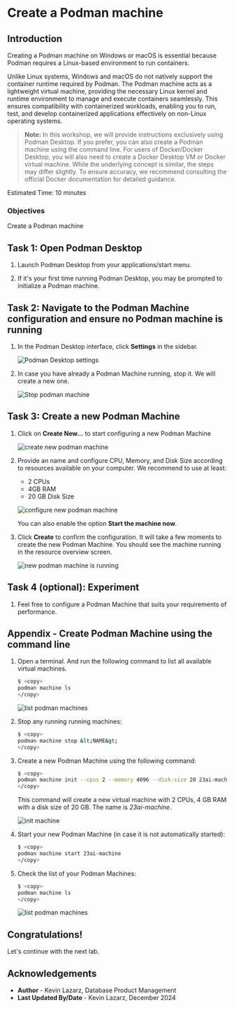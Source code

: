 # Create a Podman machine

## Introduction

Creating a Podman machine on Windows or macOS is essential because Podman requires a Linux-based environment to run containers.

Unlike Linux systems, Windows and macOS do not natively support the container runtime required by Podman.
The Podman machine acts as a lightweight virtual machine, providing the necessary Linux kernel and runtime environment to manage and execute containers seamlessly.
This ensures compatibility with containerized workloads, enabling you to run, test, and develop containerized applications effectively on non-Linux operating systems.

>**Note:** In this workshop, we will provide instructions exclusively using Podman Desktop. If you prefer, you can also create a Podman machine using the command line. For users of Docker/Docker Desktop, you will also need to create a Docker Desktop VM or Docker virtual machine. While the underlying concept is similar, the steps may differ slightly. To ensure accuracy, we recommend consulting the official Docker documentation for detailed guidance.

Estimated Time: 10 minutes

### Objectives

Create a Podman machine

## Task 1: Open Podman Desktop

1. Launch Podman Desktop from your applications/start menu.

2. If it's your first time running Podman Desktop, you may be prompted to initialize a Podman machine.

## Task 2: Navigate to the Podman Machine configuration and ensure no Podman machine is running

1. In the Podman Desktop interface, click **Settings** in the sidebar.

    ![Podman Desktop settings](./images/podman-settings.png)

2. In case you have already a Podman Machine running, stop it. We will create a new one.

    ![Stop podman machine](./images/stop-machine.png)

## Task 3: Create a new Podman Machine

1. Click on **Create New...** to start configuring a new Podman Machine

    ![create new podman machine](./images/create-new.png)

2. Provide an name and configure CPU, Memory, and Disk Size according to resources available on your computer. We recommend to use at least:

    - 2 CPUs
    - 4GB RAM
    - 20 GB Disk Size

    ![configure new podman machine](./images/machine-details.png)

    You can also enable the option **Start the machine now**.

3. Click **Create** to confirm the configuration. It will take a few moments to create the new Podman Machine. You should see the machine running in the resource overview screen.

    ![new podman machine is running](./images/machine-running.png)


## Task 4 (optional): Experiment

1. Feel free to configure a Podman Machine that suits your requirements of performance. 

## Appendix - Create Podman Machine using the command line

1. Open a terminal. And run the following command to list all available virtual machines.

    ```bash
    $ <copy>
    podman machine ls
    </copy>
    ```

    ![list podman machines](./images/list-vms.png)


2. Stop any running running machines:

    ```bash
    $ <copy>
    podman machine stop &lt;NAME&gt;
    </copy>
    ```

3. Create a new Podman Machine using the following command:

    ```bash
    $ <copy>
    podman machine init --cpus 2 --memory 4096 --disk-size 20 23ai-machine
    </copy>
    ```

    This command will create a new virtual machine with 2 CPUs, 4 GB RAM with a disk size of 20 GB. The name is *23ai-machine*.

    ![init machine](./images/init-machine.png)    

4. Start your new Podman Machine (in case it is not automatically started):

    ```bash
    $ <copy>
    podman machine start 23ai-machine
    </copy>
    ```

5. Check the list of your Podman Machines:
   
    ```bash
    $ <copy>
    podman machine ls
    </copy>
    ```
    ![list podman machines](./images/list-vms2.png)

## Congratulations!
Let's continue with the next lab.


## Acknowledgements
* **Author** - Kevin Lazarz, Database Product Management
* **Last Updated By/Date** - Kevin Lazarz, December 2024
